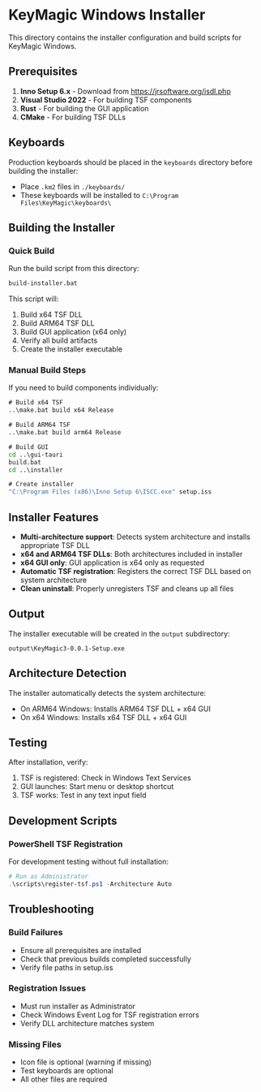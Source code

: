 # KeyMagic Windows Installer

This directory contains the installer configuration and build scripts for KeyMagic Windows.

## Prerequisites

1. **Inno Setup 6.x** - Download from https://jrsoftware.org/isdl.php
2. **Visual Studio 2022** - For building TSF components
3. **Rust** - For building the GUI application
4. **CMake** - For building TSF DLLs

## Keyboards

Production keyboards should be placed in the `keyboards` directory before building the installer:
- Place `.km2` files in `./keyboards/`
- These keyboards will be installed to `C:\Program Files\KeyMagic\keyboards\`

## Building the Installer

### Quick Build

Run the build script from this directory:
```cmd
build-installer.bat
```

This script will:
1. Build x64 TSF DLL
2. Build ARM64 TSF DLL
3. Build GUI application (x64 only)
4. Verify all build artifacts
5. Create the installer executable

### Manual Build Steps

If you need to build components individually:

```cmd
# Build x64 TSF
..\make.bat build x64 Release

# Build ARM64 TSF
..\make.bat build arm64 Release

# Build GUI
cd ..\gui-tauri
build.bat
cd ..\installer

# Create installer
"C:\Program Files (x86)\Inno Setup 6\ISCC.exe" setup.iss
```

## Installer Features

- **Multi-architecture support**: Detects system architecture and installs appropriate TSF DLL
- **x64 and ARM64 TSF DLLs**: Both architectures included in installer
- **x64 GUI only**: GUI application is x64 only as requested
- **Automatic TSF registration**: Registers the correct TSF DLL based on system architecture
- **Clean uninstall**: Properly unregisters TSF and cleans up all files

## Output

The installer executable will be created in the `output` subdirectory:
```
output\KeyMagic3-0.0.1-Setup.exe
```

## Architecture Detection

The installer automatically detects the system architecture:
- On ARM64 Windows: Installs ARM64 TSF DLL + x64 GUI
- On x64 Windows: Installs x64 TSF DLL + x64 GUI

## Testing

After installation, verify:
1. TSF is registered: Check in Windows Text Services
2. GUI launches: Start menu or desktop shortcut
3. TSF works: Test in any text input field

## Development Scripts

### PowerShell TSF Registration
For development testing without full installation:
```powershell
# Run as Administrator
.\scripts\register-tsf.ps1 -Architecture Auto
```

## Troubleshooting

### Build Failures
- Ensure all prerequisites are installed
- Check that previous builds completed successfully
- Verify file paths in setup.iss

### Registration Issues
- Must run installer as Administrator
- Check Windows Event Log for TSF registration errors
- Verify DLL architecture matches system

### Missing Files
- Icon file is optional (warning if missing)
- Test keyboards are optional
- All other files are required